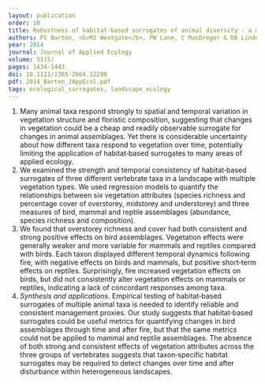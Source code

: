 ```yaml
---
layout: publication
order: 10
title: Robustness of habitat-based surrogates of animal diversity - a multi-taxa comparison over time.
authors: PS Barton, <b>MJ Westgate</b>, PW Lane, C MacGregor & DB Lindenmayer
year: 2014
journal: Journal of Applied Ecology
volume: 51(5)
pages: 1434-1443
doi: 10.1111/1365-2664.12290
pdf: 2014_Barton_JAppEcol.pdf
tags: ecological_surrogates, landscape_ecology
---
```

<ol>
  <li>Many animal taxa respond strongly to spatial and temporal variation in vegetation structure and floristic composition, suggesting that changes in vegetation could be a cheap and readily observable surrogate for changes in animal assemblages. Yet there is considerable uncertainty about how different taxa respond to vegetation over time, potentially limiting the application of habitat‐based surrogates to many areas of applied ecology.</li>
  <li>We examined the strength and temporal consistency of habitat‐based surrogates of three different vertebrate taxa in a landscape with multiple vegetation types. We used regression models to quantify the relationships between six vegetation attributes (species richness and percentage cover of overstorey, midstorey and understorey) and three measures of bird, mammal and reptile assemblages (abundance, species richness and composition).</li>
  <li>We found that overstorey richness and cover had both consistent and strong positive effects on bird assemblages. Vegetation effects were generally weaker and more variable for mammals and reptiles compared with birds. Each taxon displayed different temporal dynamics following fire, with negative effects on birds and mammals, but positive short‐term effects on reptiles. Surprisingly, fire increased vegetation effects on birds, but did not consistently alter vegetation effects on mammals or reptiles, indicating a lack of concordant responses among taxa.</li>
  <li><em>Synthesis and applications</em>. Empirical testing of habitat‐based surrogates of multiple animal taxa is needed to identify reliable and consistent management proxies. Our study suggests that habitat‐based surrogates could be useful metrics for quantifying changes in bird assemblages through time and after fire, but that the same metrics could not be applied to mammal and reptile assemblages. The absence of both strong and consistent effects of vegetation attributes across the three groups of vertebrates suggests that taxon‐specific habitat surrogates may be required to detect changes over time and after disturbance within heterogeneous landscapes.</li>
</ol>